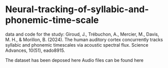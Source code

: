 # Neural-tracking-of-syllabic-and-phonemic-time-scale
data and code for the study: Giroud, J., Trébuchon, A., Mercier, M., Davis, M. H., & Morillon, B. (2024). The human auditory cortex concurrently tracks syllabic and phonemic timescales via acoustic spectral flux. Science Advances, 10(51), eado8915.

The dataset has been deposed here Audio files can be found here
